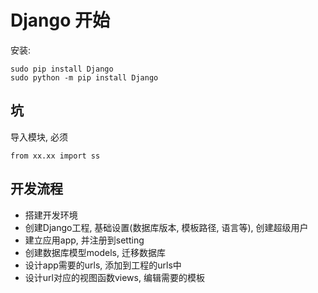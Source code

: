 # Django 开始

安装: 
```
sudo pip install Django
sudo python -m pip install Django
```

## 坑

导入模块, 必须
```
from xx.xx import ss
```

## 开发流程
- 搭建开发环境
- 创建Django工程, 基础设置(数据库版本, 模板路径, 语言等), 创建超级用户
- 建立应用app, 并注册到setting
- 创建数据库模型models, 迁移数据库
- 设计app需要的urls, 添加到工程的urls中
- 设计url对应的视图函数views, 编辑需要的模板

